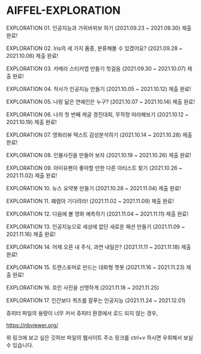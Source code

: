 # AIFFEL-EXPLORATION

EXPLORATION 01. 인공지능과 가위바위보 하기 (2021.09.23 ~ 2021.09.30) 제출 완료!

EXPLORATION 02. Iris의 세 가지 품종, 분류해볼 수 있겠어요? (2021.09.28 ~ 2021.10.06) 제출 완료! 

EXPLORATION 03. 카메라 스티커앱 만들기 첫걸음 (2021.09.30 ~ 2021.10.07) 제출 완료!

EXPLORATION 04. 작사가 인공지능 만들기 (2021.10.05 ~ 2021.10.12) 제출 완료!

EXPLORATION 05. 나랑 닮은 연예인은 누구? (2021.10.07 ~ 2021.10.14) 제출 완료!

EXPLORATION 06. 나의 첫 번째 캐글 경진대회, 무작정 따라해보기 (2021.10.12 ~ 2021.10.19) 제출 완료!

EXPLORATION 07. 영화리뷰 텍스트 감성분석하기 (2021.10.14 ~ 2021.10.28) 제출 완료!

EXPLORATION 08. 인물사진을 만들어 보자 (2021.10.19 ~ 2021.10.26) 제출 완료!

EXPLORATION 09. 아이유팬이 좋아할 만한 다른 아티스트 찾기 (2021.10.26 ~ 2021.11.02) 제출 완료!

EXPLORATION 10. 뉴스 요약봇 만들기 (2021.10.28 ~ 2021.11.04) 제출 완료!

EXPLORATION 11. 폐렴아 기다려라! (2021.11.02 ~ 2021.11.09) 제출 완료!

EXPLORATION 12. 다음에 볼 영화 예측하기 (2021.11.04 ~ 2021.11.11) 제출 완료!

EXPLORATION 13. 인공지능으로 세상에 없던 새로운 패션 만들기 (2021.11.09 ~ 2021.11.16) 제출 완료!

EXPLORATION 14. 어제 오른 내 주식, 과연 내일은? (2021.11.11 ~ 2021.11.18) 제출 완료!

EXPLORATION 15. 트랜스포머로 만드는 대화형 챗봇 (2021.11.16 ~ 2021.11.23) 제출 완료!

EXPLORATION 16. 흐린 사진을 선명하게 (2021.11.18 ~ 2021.11.25)

EXPLORATION 17. 인간보다 퀴즈를 잘푸는 인공지능 (2021.11.24 ~ 2021.12.01)





쥬피터 파일의 용량이 너무 커서 쥬피터 환경에서 로드 되지 않는 경우,

https://nbviewer.org/

위 링크에 보고 싶은 깃허브 파일의 웹사이트 주소 링크를 ctrl+v 하시면 우회해서 보실 수 있습니다.
